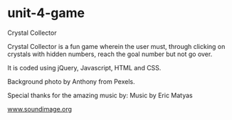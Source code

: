 # unit-4-game
Crystal Collector

Crystal Collector is a fun game wherein the user must, through clicking on crystals with hidden numbers,
reach the goal number but not go over.  

It is coded using jQuery, Javascript, HTML and CSS.  

Background photo by Anthony from Pexels.

Special thanks for the amazing music by:
Music by Eric Matyas

www.soundimage.org
